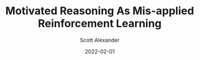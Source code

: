 ---
layout: podcast
title: "Motivated Reasoning As Mis-applied Reinforcement Learning"
author: Scott Alexander
description: https://astralcodexten.substack.com/p/motivated-reasoning-as-mis-applied
date: 2022-02-01
length: 988557
duration: 247
guid: motivated-reasoning-as-mis-applied
---